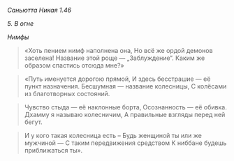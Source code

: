 *Саньютта Никая 1\.46*

*5\. В огне*

*Нимфы*

> «Хоть пением нимф наполнена она,
> Но всё же ордой демонов заселена\!
> Название этой роще — „Заблуждение“\.
> Каким же образом спастись отсюда мне?»

> «Путь именуется дорогою прямой,
> И здесь бесстрашие — её пункт назначения\.
> Бесшумная — название колесницы,
> С колёсами из благотворных состояний\.

> Чувство стыда — её наклонные борта,
> Осознанность — её обивка\.
> Дхамму я называю колесничим,
> А правильные взгляды перед ней бегут\.

> И у кого такая колесница есть –
> Будь женщиной ты или же мужчиной —
> С таким передвижения средством
> К ниббане будешь приближаться ты»\.
